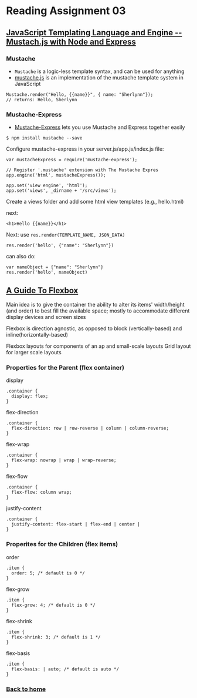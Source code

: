 # Reading Assignment 03

## [JavaScript Templating Language and Engine -- Mustach.js with Node and Express](https://medium.com/@1sherlynn/javascript-templating-language-and-engine-mustache-js-with-node-and-express-f4c2530e73b2)

### Mustache

- `Mustache` is a logic-less template syntax, and can be used for anything
- [mustache.js](https://github.com/janl/mustache.js) is an implementation of the mustache template system in JavaScript

```
Mustache.render("Hello, {{name}}", { name: "Sherlynn"});
// returns: Hello, Sherlynn
```

### Mustache-Express

- [Mustache-Express](https://www.npmjs.com/package/mustache-express) lets you use Mustache and Express together easily

```
$ npm install mustache --save
```

Configure mustache-express in your server.js/app.js/index.js file:

```
var mustacheExpress = require('mustache-express');

// Register '.mustache' extension with The Mustache Expres
app.engine('html', mustacheExpress());

app.set('view engine', 'html');
app.set('views', _dirname + '/src/views');
```

Create a views folder and add some html view templates (e.g., hello.html)

next:

```
<h1>Hello {{name}}</h1>
```

Next: use `res.render(TEMPLATE_NAME, JSON_DATA)`

```
res.render('hello', {"name": "Sherlynn"})
```

can also do:

```
var nameObject = {"name": "Sherlynn"}
res.render('hello', nameObject)
```

## [A Guide To Flexbox](https://css-tricks.com/snippets/css/a-guide-to-flexbox/)

Main idea is to give the container the ability to alter its items' width/height (and order) to best fill the available space; mostly to accommodate different display devices and screen sizes

Flexbox is direction agnostic, as opposed to block (vertically-based) and inline(horizontally-based)

Flexbox layouts for components of an ap and small-scale layouts
Grid layout for larger scale layouts

### Properties for the Parent (flex container)

display
```
.container {
  display: flex;
}
```

flex-direction
```
.container {
  flex-direction: row | row-reverse | column | column-reverse;
}
```

flex-wrap
```
.container {
  flex-wrap: nowrap | wrap | wrap-reverse;
}
```

flex-flow
```
.container {
  flex-flow: column wrap;
}
```

justify-content
```
.container {
  justify-content: flex-start | flex-end | center | 
}
```

### Properites for the Children (flex items)

order
```
.item {
  order: 5; /* default is 0 */
}
```

flex-grow
```
.item {
  flex-grow: 4; /* default is 0 */
}
```

flex-shrink
```
.item {
  flex-shrink: 3; /* default is 1 */
}
```

flex-basis
```
.item {
  flex-basis: | auto; /* default is auto */
}
```

### [Back to home](https://dcalhoun286.github.io/reading-notes/)
